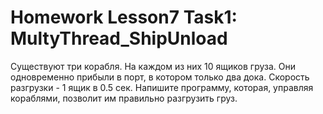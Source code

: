# Homework Lesson7 Task1: MultyThread_ShipUnload
 Существуют три корабля. На каждом из них 10 ящиков груза.
 Они одновременно прибыли в порт, в котором только два дока. 
 Скорость разгрузки - 1 ящик в 0.5 сек. 
 Напишите программу, которая, управляя кораблями, позволит им правильно разгрузить груз.
